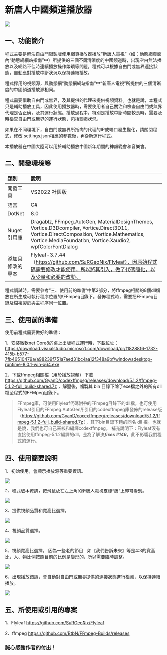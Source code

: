 ﻿# 新唐人中國頻道播放器

![](./images/ScreenShot-01.png)

## 一、功能簡介

程式主要是解決自由門限製版使用網頁播放器播放“新唐人電視”（如：動態網頁面內“動態網網站指南”中）所提供的三個不同清晰度的中國頻道時，出現空白無法播放以及網路不佳時連續播放操作繁瑣等問題。程式可以根據自由門或無界連接狀態，自動應對播放中斷狀況以保持連續播放。

程式採用的視頻源，與動態網“動態網網站指南”中“新唐人電視”所提供的三個清晰度的中國頻道播放源相同。

程式需要借助自由門或無界，及其提供的代理來提供視頻資料。也就是說，本程式只是輔助播放工具，因此使用播放器時，需要使用者自己關注和檢查自由門或無界代理是否正确，及其運行狀態。播放過程中，特別是播放中斷時間較長時，需要及時檢查自由門或無界的運行狀態，包括聯網狀況。

如果在不同環境下，自由門或無界所指向的代理的IP或端口發生變化，請關閉程式，修改 settings.json相應的參數後，再從新運行程式。

本播放器在中國大陸可以用於輔助播放中國新年期間的神韻晚會和音樂會。

 
## 二、開發環境等

|  類別  |說明|
| :---   | :---        |
|開發工具	|VS2022 社區版|
|語言|C#|
|DotNet|8.0|
|Nuget引用庫|Dragablz, FFmpeg.AutoGen, MaterialDesignThemes, Vortice.D3Dcompiler, Vortice.Direct3D11, Vortice.DirectComposition, Vortice.Mathematics, Vortice.MediaFoundation, Vortice.Xaudio2, wpfColorFontDialog|
|添加且修改的專案|	Flyleaf-3.7.44（https://github.com/SuRGeoNix/Flyleaf），因原始程式碼需要修改才能使用，所以將其引入，做了代碼簡化，以及少量和必要的改動。|

程式調試時，需要參考“三、使用前的準備”中第2部分，將ffmpeg相關的8個dll檔放在所生成可執行程序位置的\FFmpeg目錄下。發佈程式時，需要把FFmpeg目錄及檔複製於與主程序同一位置。

## 三、使用前的準備

使用前程式需要做好的準備： 

1、安裝微軟net Core8的桌上出版程式運行時，下載位址：
https://download.visualstudio.microsoft.com/download/pr/f18288f6-1732-415b-b577-7fb46510479a/a98239f751a7aed31bc4aa12f348a9bf/windowsdesktop-runtime-8.0.1-win-x64.exe

2、下載ffmpeg相關檔（用於播放視頻）
下載 https://github.com/GyanD/codexffmpeg/releases/download/5.1.2/ffmpeg-5.1.2-full_build-shared.7z ，解壓後，複製其 bin 目錄下除了exe檔之外的所有dll檔至程式的FFMpeg目錄下。

> FFmpeg庫，可使用Flyleaf代碼附帶的FFmpeg目錄下的dll檔，也可使用Flyleaf引用的FFmpeg.AutoGen所引用的codexffmpeg庫發佈的release版（https://github.com/GyanD/codexffmpeg/releases/download/5.1.2/ffmpeg-5.1.2-full_build-shared.7z ），其下bin目錄下麵的同名 dll 檔。也就是說，我們也可自己審核和編譯codexffmpeg。
補充說明下：Flyleaf沒有直接使用ffmpeg-5.1.2編譯的dll，是為了解決***fixes #146***，此不影響我們程式的運行。

## 四、使用簡要說明

1、初始使用，會顯示播放源等重要資訊。

![](./images/ScreenShot-02.png)

2、程式版本資訊，把滑鼠放在左上角的新唐人電視臺標“唐”上即可看到。

![](./images/ScreenShot-03.png)

3、提供視頻品質和寬高比選擇。

![](./images/ScreenShot-04.png)

4、視頻品質選擇。

![](./images/ScreenShot-05.png)

5、視頻寬高比選擇。
因為一些老的節目，如《我們告訴未來》等是4:3的寬高比，人、物比例按照目前的比例是變形的，所以需要臨時調整。

![](./images/ScreenShot-06.png)

6、出現播放錯誤，會自動對自由門或無界提供的連接狀態進行檢測，以保持連續播放。

![](./images/ScreenShot-07.png)


## 五、所使用或引用的專案

1、Flyleaf
https://github.com/SuRGeoNix/Flyleaf

2、ffmpeg
https://github.com/BtbN/FFmpeg-Builds/releases

### 誠心感謝作者的付出！


